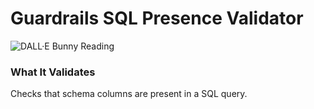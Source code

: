 # Guardrails SQL Presence Validator
![DALL·E Bunny Reading](https://github.com/lorr1/sql_column_presence_validator/assets/57237365/970390bc-e845-4891-9136-8d78c3d2a7d3)

### What It Validates
Checks that schema columns are present in a SQL query.
